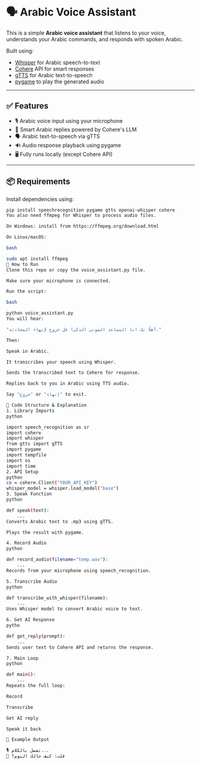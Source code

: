# 🗣️ Arabic Voice Assistant

This is a simple **Arabic voice assistant** that listens to your voice, understands your Arabic commands, and responds with spoken Arabic.

Built using:
- [Whisper](https://github.com/openai/whisper) for Arabic speech-to-text
- [Cohere](https://cohere.com/) API for smart responses
- [gTTS](https://pypi.org/project/gTTS/) for Arabic text-to-speech
- [pygame](https://www.pygame.org/) to play the generated audio

---

## ✅ Features

- 🎙️ Arabic voice input using your microphone
- 🧠 Smart Arabic replies powered by Cohere's LLM
- 🗣️ Arabic text-to-speech via gTTS
- 🔊 Audio response playback using pygame
- 🖥️ Fully runs locally (except Cohere API)

---

## 📦 Requirements

Install dependencies using:

```bash
pip install speechrecognition pygame gtts openai-whisper cohere
You also need ffmpeg for Whisper to process audio files.

On Windows: install from https://ffmpeg.org/download.html

On Linux/macOS:

bash

sudo apt install ffmpeg
🚀 How to Run
Clone this repo or copy the voice_assistant.py file.

Make sure your microphone is connected.

Run the script:

bash

python voice_assistant.py
You will hear:

"أهلًا بك انا المساعد الصوتي الذكي! قل خروج لإنهاء المحادثة."

Then:

Speak in Arabic.

It transcribes your speech using Whisper.

Sends the transcribed text to Cohere for response.

Replies back to you in Arabic using TTS audio.

Say "خروج" or "إنهاء" to exit.

🧠 Code Structure & Explanation
1. Library Imports
python

import speech_recognition as sr
import cohere
import whisper
from gtts import gTTS
import pygame
import tempfile
import os
import time
2. API Setup
python
co = cohere.Client("YOUR_API_KEY")
whisper_model = whisper.load_model("base")
3. Speak Function
python

def speak(text):
    ...
Converts Arabic text to .mp3 using gTTS.

Plays the result with pygame.

4. Record Audio
python

def record_audio(filename="temp.wav"):
    ...
Records from your microphone using speech_recognition.

5. Transcribe Audio
python

def transcribe_with_whisper(filename):
    ...
Uses Whisper model to convert Arabic voice to text.

6. Get AI Response
pytho

def get_reply(prompt):
    ...
Sends user text to Cohere API and returns the response.

7. Main Loop
python

def main():
    ...
Repeats the full loop:

Record

Transcribe

Get AI reply

Speak it back

💬 Example Output

🎙️ تفضل بالكلام...
👤 قلت: كيف حالك اليوم؟
